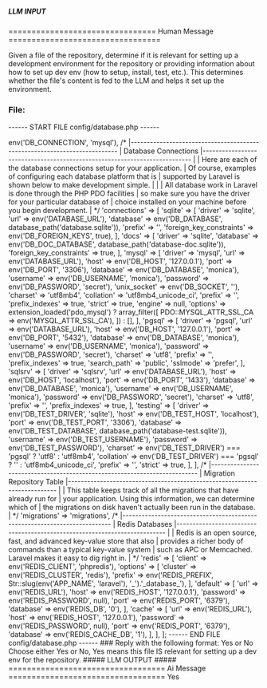 ##### LLM INPUT #####
================================ Human Message =================================

Given a file of the repository, determine if it is relevant for setting up a development environment for the repository or providing information about how to set up dev env (how to setup, install, test, etc.). This determines whether the file's content is fed to the LLM and helps it set up the environment.

### File:
------ START FILE config/database.php ------
<?php

use Illuminate\Support\Str;

return [

    /*
    |--------------------------------------------------------------------------
    | Default Database Connection Name
    |--------------------------------------------------------------------------
    |
    | Here you may specify which of the database connections below you wish
    | to use as your default connection for all database work. Of course
    | you may use many connections at once using the Database library.
    |
    */

    'default' => env('DB_CONNECTION', 'mysql'),

    /*
    |--------------------------------------------------------------------------
    | Database Connections
    |--------------------------------------------------------------------------
    |
    | Here are each of the database connections setup for your application.
    | Of course, examples of configuring each database platform that is
    | supported by Laravel is shown below to make development simple.
    |
    |
    | All database work in Laravel is done through the PHP PDO facilities
    | so make sure you have the driver for your particular database of
    | choice installed on your machine before you begin development.
    |
    */

    'connections' => [

        'sqlite' => [
            'driver' => 'sqlite',
            'url' => env('DATABASE_URL'),
            'database' => env('DB_DATABASE', database_path('database.sqlite')),
            'prefix' => '',
            'foreign_key_constraints' => env('DB_FOREIGN_KEYS', true),
        ],

        'docs' => [
            'driver' => 'sqlite',
            'database' => env('DB_DOC_DATABASE', database_path('database-doc.sqlite')),
            'foreign_key_constraints' => true,
        ],

        'mysql' => [
            'driver' => 'mysql',
            'url' => env('DATABASE_URL'),
            'host' => env('DB_HOST', '127.0.0.1'),
            'port' => env('DB_PORT', '3306'),
            'database' => env('DB_DATABASE', 'monica'),
            'username' => env('DB_USERNAME', 'monica'),
            'password' => env('DB_PASSWORD', 'secret'),
            'unix_socket' => env('DB_SOCKET', ''),
            'charset' => 'utf8mb4',
            'collation' => 'utf8mb4_unicode_ci',
            'prefix' => '',
            'prefix_indexes' => true,
            'strict' => true,
            'engine' => null,
            'options' => extension_loaded('pdo_mysql') ? array_filter([
                PDO::MYSQL_ATTR_SSL_CA => env('MYSQL_ATTR_SSL_CA'),
            ]) : [],
        ],

        'pgsql' => [
            'driver' => 'pgsql',
            'url' => env('DATABASE_URL'),
            'host' => env('DB_HOST', '127.0.0.1'),
            'port' => env('DB_PORT', '5432'),
            'database' => env('DB_DATABASE', 'monica'),
            'username' => env('DB_USERNAME', 'monica'),
            'password' => env('DB_PASSWORD', 'secret'),
            'charset' => 'utf8',
            'prefix' => '',
            'prefix_indexes' => true,
            'search_path' => 'public',
            'sslmode' => 'prefer',
        ],

        'sqlsrv' => [
            'driver' => 'sqlsrv',
            'url' => env('DATABASE_URL'),
            'host' => env('DB_HOST', 'localhost'),
            'port' => env('DB_PORT', '1433'),
            'database' => env('DB_DATABASE', 'monica'),
            'username' => env('DB_USERNAME', 'monica'),
            'password' => env('DB_PASSWORD', 'secret'),
            'charset' => 'utf8',
            'prefix' => '',
            'prefix_indexes' => true,
        ],

        'testing' => [
            'driver' => env('DB_TEST_DRIVER', 'sqlite'),
            'host' => env('DB_TEST_HOST', 'localhost'),
            'port' => env('DB_TEST_PORT', '3306'),
            'database' => env('DB_TEST_DATABASE', database_path('database-test.sqlite')),
            'username' => env('DB_TEST_USERNAME'),
            'password' => env('DB_TEST_PASSWORD'),
            'charset' => env('DB_TEST_DRIVER') === 'pgsql' ? 'utf8' : 'utf8mb4',
            'collation' => env('DB_TEST_DRIVER') === 'pgsql' ? '' : 'utf8mb4_unicode_ci',
            'prefix' => '',
            'strict' => true,
        ],

    ],

    /*
    |--------------------------------------------------------------------------
    | Migration Repository Table
    |--------------------------------------------------------------------------
    |
    | This table keeps track of all the migrations that have already run for
    | your application. Using this information, we can determine which of
    | the migrations on disk haven't actually been run in the database.
    |
    */

    'migrations' => 'migrations',

    /*
    |--------------------------------------------------------------------------
    | Redis Databases
    |--------------------------------------------------------------------------
    |
    | Redis is an open source, fast, and advanced key-value store that also
    | provides a richer body of commands than a typical key-value system
    | such as APC or Memcached. Laravel makes it easy to dig right in.
    |
    */

    'redis' => [

        'client' => env('REDIS_CLIENT', 'phpredis'),

        'options' => [
            'cluster' => env('REDIS_CLUSTER', 'redis'),
            'prefix' => env('REDIS_PREFIX', Str::slug(env('APP_NAME', 'laravel'), '_').'_database_'),
        ],

        'default' => [
            'url' => env('REDIS_URL'),
            'host' => env('REDIS_HOST', '127.0.0.1'),
            'password' => env('REDIS_PASSWORD', null),
            'port' => env('REDIS_PORT', '6379'),
            'database' => env('REDIS_DB', '0'),
        ],

        'cache' => [
            'url' => env('REDIS_URL'),
            'host' => env('REDIS_HOST', '127.0.0.1'),
            'password' => env('REDIS_PASSWORD', null),
            'port' => env('REDIS_PORT', '6379'),
            'database' => env('REDIS_CACHE_DB', '1'),
        ],

    ],

];

------ END FILE config/database.php ------

### Reply with the following format:

<rel>Yes</rel>

or

<rel>No</rel>

Choose either Yes or No, Yes means this file IS relevant for setting up a dev env for the repository.

##### LLM OUTPUT #####
================================== Ai Message ==================================

<rel>Yes</rel>